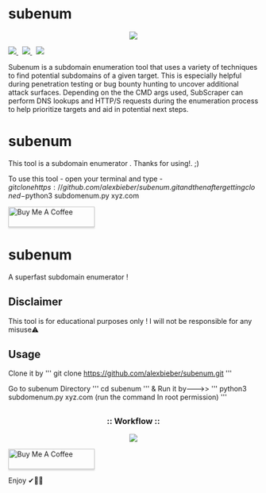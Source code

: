 
# subenum


<p align="center">
  <img src="https://www.icegif.com/wp-content/uploads/2022/01/icegif-174.gif">
</p>
<p align="left">
  <a href="https://github.com/alexbieber/subenum/tree/master/subenum/modules">
    <img src="https://img.shields.io/badge/Call%20for%20Modules-OPEN-green?style=plastic"/>
  </a>&nbsp;
  <a href="https://www.twitter.com/alexbieber12341">
      <img src="https://img.shields.io/badge/Twitter-@alexbieber12341-blue?style=plastic&logo=twitter"/>
  </a>&nbsp;
  <a href="https://github.com/sponsors/alexbieber">
      <img src="https://img.shields.io/badge/Sponsor-GitHub-red?style=plastic&logo=github"/>
  </a>
</p>

Subenum is a subdomain enumeration tool that uses a variety of techniques to find potential subdomains of a given target. This is especially helpful during penetration testing or bug bounty hunting to uncover additional attack surfaces. Depending on the the CMD args used, SubScraper can perform DNS lookups and HTTP/S requests during the enumeration process to help prioritize targets and aid in potential next steps.








# subenum
This tool is a subdomain enumerator . Thanks for using!. ;)



To use this tool -
      open your terminal and type -$git clone https://github.com/alexbieber/subenum.git
       and then after getting cloned -$python3 subdomenum.py xyz.com
       
       
   <a href="https://www.buymeacoffee.com/alexbieber" target="_blank"><img src="https://www.buymeacoffee.com/assets/img/custom_images/orange_img.png" alt="Buy Me A Coffee" style="height: 41px !important;width: 174px !important;box-shadow: 0px 3px 2px 0px rgba(190, 190, 190, 0.5) !important;-webkit-box-shadow: 0px 3px 2px 0px rgba(190, 190, 190, 0.5) !important;" ></a>


# subenum 
  A superfast subdomain enumerator !
  
## Disclaimer
  This tool is for educational purposes only !
  I will not be responsible for any misuse⚠️
  
## Usage
  Clone it by 
   ''' 
   git clone https://github.com/alexbieber/subenum.git
   '''
   
   Go to subenum Directory
   '''
   cd subenum
   '''
   & Run it by--->> 
   '''
   python3 subdomenum.py xyz.com  (run the command In root permission)
   '''
   
   ##

<h3 align="center">
:: Workflow ::
</h3>
<p align="center">
<img src="https://nichaz1.dream.press/wp-content/uploads/2020/12/term.gif"/>
</p>
 <a href="https://www.buymeacoffee.com/alexbieber" target="_blank"><img src="https://www.buymeacoffee.com/assets/img/custom_images/orange_img.png" alt="Buy Me A Coffee" style="height: 41px !important;width: 174px !important;box-shadow: 0px 3px 2px 0px rgba(190, 190, 190, 0.5) !important;-webkit-box-shadow: 0px 3px 2px 0px rgba(190, 190, 190, 0.5) !important;" ></a>
   
   
   Enjoy ✔🔴😄
